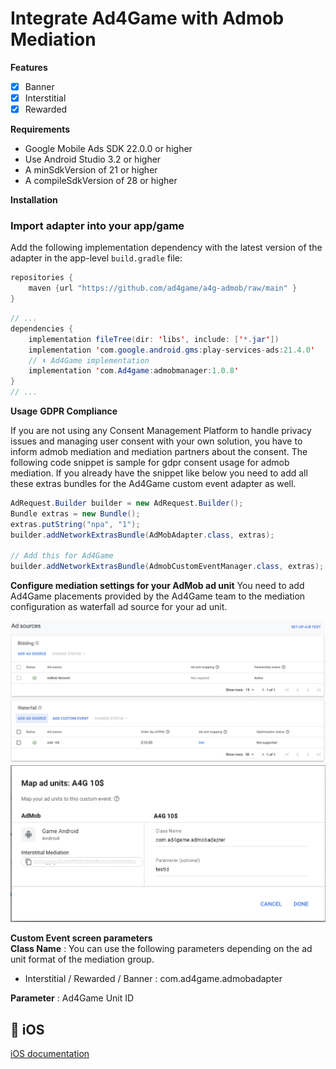 # Integrate Ad4Game with Admob Mediation
**Features**

- [x] Banner
- [x] Interstitial
- [x] Rewarded
 
**Requirements**

- Google Mobile Ads SDK 22.0.0 or higher
- Use Android Studio 3.2 or higher
- A minSdkVersion of 21 or higher
- A compileSdkVersion of 28 or higher

**Installation**
### Import adapter into your app/game

Add the following implementation dependency with the latest version of the adapter in the app-level `build.gradle` file:

```java
repositories {
    maven {url "https://github.com/ad4game/a4g-admob/raw/main" }
}
```

```java
// ...
dependencies {
    implementation fileTree(dir: 'libs', include: ['*.jar'])
    implementation 'com.google.android.gms:play-services-ads:21.4.0'
    // ⬇ Ad4Game implementation
    implementation 'com.Ad4game:admobmanager:1.0.8'
}
// ...
```

**Usage**
**GDPR Compliance**</br>

If you are not using any Consent Management Platform to handle privacy issues and managing user consent with your own solution, you have to inform admob mediation and mediation partners about the consent. The following code snippet is sample for gdpr consent usage for admob mediation. If you already have the snippet like below you need to add all these extras bundles for the Ad4Game custom event adapter as well.

```java
AdRequest.Builder builder = new AdRequest.Builder();
Bundle extras = new Bundle();
extras.putString("npa", "1");
builder.addNetworkExtrasBundle(AdMobAdapter.class, extras);

// Add this for Ad4Game
builder.addNetworkExtrasBundle(AdmobCustomEventManager.class, extras);
```

**Configure mediation settings for your AdMob ad unit**
You need to add Ad4Game placements provided by the Ad4Game team to the mediation configuration as waterfall ad source for your ad unit.

![Alt text](./1679651879220.png)
![Alt text](./1679652018083.png)

**Custom Event screen parameters**</br>
**Class Name** : You can use the following parameters depending on the ad unit format of the mediation group.

* Interstitial / Rewarded / Banner : com.ad4game.admobadapter

**Parameter** : Ad4Game Unit ID

##  iOS
<a href="https://github.com/ad4game/a4g-admob-ios">iOS documentation</a>